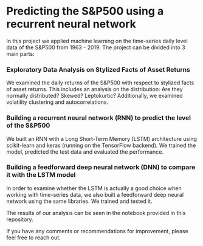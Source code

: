 # Predicting the S&P500 using a recurrent neural network

In this project we applied machine learning on the time-series daily level data of the S&P500 from 1963 - 2019. The project can be divided into 3 main parts:

### Exploratory Data Analysis on Stylized Facts of Asset Returns

We examined the daily returns of the S&P500 with respect to stylized facts of asset returns. This includes an analysis on the distribution: Are they normally distributed? Skewed? Leptokurtic? Additionally, we examined volatility clustering and autocorrelations.

### Building a recurrent neural network (RNN) to predict the level of the S&P500

We built an RNN with a Long Short-Term Memory (LSTM) architecture using scikit-learn and keras (running on the TensorFlow backend). We trained the model, predicted the test data and evaluated the performance.

### Building a feedforward deep neural network (DNN) to compare it with the LSTM model

In order to examine whether the LSTM is actually a good choice when working with time-series data, we also built a feedforward deep neural network using the same libraries. We trained and tested it.

The results of our analysis can be seen in the notebook provided in this repository.

If you have any comments or recommendations for improvement, please feel free to reach out.

